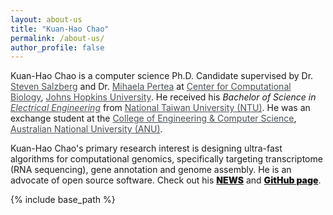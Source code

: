```yaml
---
layout: about-us
title: "Kuan-Hao Chao"
permalink: /about-us/
author_profile: false
---
```


Kuan-Hao Chao is a computer science Ph.D. Candidate supervised by Dr. <a target="_blank"  href="https://scholar.google.com/citations?user=sUVeH-4AAAAJ&hl=en" style="color:#4A4F53">Steven Salzberg</a> and Dr. <a target="_blank"  href="https://scholar.google.com/citations?user=fKjqGyEAAAAJ&hl=en" style="color:#4A4F53">Mihaela Pertea</a> at <a target="_blank"  href="https://ccb.jhu.edu" style="color:#4A4F53">Center for Computational Biology</a>, <a target="_blank"  href="https://www.jhu.edu" style="color:#4A4F53">Johns Hopkins University</a>. He received his <i>Bachelor of Science in <a target="_blank"  href="https://web.ee.ntu.edu.tw/eng/index.php" style="color:#4A4F53">Electrical Engineering</a></i> from <a target="_blank"  href="https://www.ntu.edu.tw/english/index.html" style="color:#4A4F53">National Taiwan University (NTU)</a>. He was an exchange student at the <a target="_blank" href="https://cecs.anu.edu.au" style="color:#4A4F53">College of Engineering & Computer Science</a>, <a target="_blank"  href="https://www.anu.edu.au" style="color:#4A4F53">Australian National University (ANU)</a>.

Kuan-Hao Chao's primary research interest is designing ultra-fast algorithms for computational genomics, specifically targeting transcriptome (RNA sequencing), gene annotation and genome assembly. He is an advocate of open source software. Check out his <a target="_blank"  href="https://kuanhao-chao.github.io/news/" style="font-weight: 900;">NEWS</a> and <a target="_blank"  href="https://github.com/Kuanhao-Chao" style="font-weight: 900;">GitHub page</a>.

{% include base_path %}

